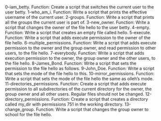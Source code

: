 0-iam_betty. Function: Create a script that switches the current user to the user betty.
1-who_am_i. Function: Write a script that prints the effective username of the current user.
2-groups. Function: Write a script that prints all the groups the current user is part of.
3-new_owner. Function: Write a script that changes the owner of the file hello to the user betty.
4-empty. Function: Write a script that creates an empty file called hello.
5-execute. Function: Write a script that adds execute permission to the owner of the file hello.
6-multiple_permissions. Function: Write a script that adds execute permission to the owner and the group owner, and read permission to other users, to the file hello.
7-everybody. Function: Write a script that adds execution permission to the owner, the group owner and the other users, to the file hello.
8-James_Bond. Function: Write a script that sets the permission to the file hello as follows.
9-John_Doe. Function: Write a script that sets the mode of the file hello to this.
10-mirror_permissions. Function: Write a script that sets the mode of the file hello the same as olleh’s mode.
11-directories_permissions. Function: Create a script that adds execute permission to all subdirectories of the current directory for the owner, the group owner and all other users. Regular files should not be changed.
12-directory_permissions. Function: Create a script that creates a directory called my_dir with permissions 751 in the working directory.
13-change_group. Function: Write a script that changes the group owner to school for the file hello.